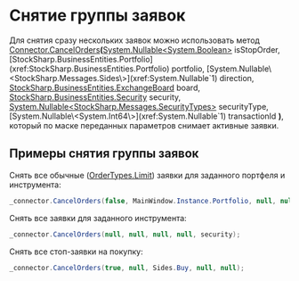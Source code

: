 # Снятие группы заявок

Для снятия сразу нескольких заявок можно использовать метод [Connector.CancelOrders](xref:StockSharp.Algo.Connector.CancelOrders(System.Nullable{System.Boolean},StockSharp.BusinessEntities.Portfolio,System.Nullable{StockSharp.Messages.Sides},StockSharp.BusinessEntities.ExchangeBoard,StockSharp.BusinessEntities.Security,System.Nullable{StockSharp.Messages.SecurityTypes},System.Nullable{System.Int64}))**(**[System.Nullable\<System.Boolean\>](xref:System.Nullable`1) isStopOrder, [StockSharp.BusinessEntities.Portfolio](xref:StockSharp.BusinessEntities.Portfolio) portfolio, [System.Nullable\<StockSharp.Messages.Sides\>](xref:System.Nullable`1) direction, [StockSharp.BusinessEntities.ExchangeBoard](xref:StockSharp.BusinessEntities.ExchangeBoard) board, [StockSharp.BusinessEntities.Security](xref:StockSharp.BusinessEntities.Security) security, [System.Nullable\<StockSharp.Messages.SecurityTypes\>](xref:System.Nullable`1) securityType, [System.Nullable\<System.Int64\>](xref:System.Nullable`1) transactionId **)**, который по маске переданных параметров снимает активные заявки. 

## Примеры снятия группы заявок

Снять все обычные ([OrderTypes.Limit](xref:StockSharp.Messages.OrderTypes.Limit)) заявки для заданного портфеля и инструмента:

```cs
_connector.CancelOrders(false, MainWindow.Instance.Portfolio, null, null, security);
```

Снять все заявки для заданного инструмента: 

```cs
_connector.CancelOrders(null, null, null, null, security);
```

Снять все стоп\-заявки на покупку: 

```cs
_connector.CancelOrders(true, null, Sides.Buy, null, null);
```
